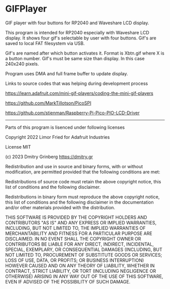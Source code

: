 # GIFPlayer
GIF player with four buttons for RP2040 and Waveshare LCD display.

This program is intended for RP2040 especially with Waveshare LCD display.
It shows four gif's selectable by user with four buttons. Gif's are saved
to local FAT filesystem via USB.

Gif's are named after which button activates it. Format is Xbtn.gif where
X is a button number. Gif's must be same size than display. In this case
240x240 pixels.

Program uses DMA and full frame buffer to update display.

Links to source codes that was helping during development process

https://learn.adafruit.com/mini-gif-players/coding-the-mini-gif-players

https://github.com/MarkTillotson/PicoSPI

https://github.com/stienman/Raspberry-Pi-Pico-PIO-LCD-Driver

---------------------------------------------------------------------------
Parts of this program is lisenced under following licenses

Copyright 2022 Limor Fried for Adafruit Industries

License MIT


(c) 2023 Dmitry Grinberg  https://dmitry.gr

Redistribution and use in source and binary forms, with or without modification,
are permitted provided that the following conditions are met:

Redistributions of source code must retain the above copyright notice, this list
of conditions and the following disclaimer.

Redistributions in binary form must reproduce the above copyright notice, this
list of conditions and the following disclaimer in the documentation and/or
other materials provided with the distribution.

THIS SOFTWARE IS PROVIDED BY THE COPYRIGHT HOLDERS AND CONTRIBUTORS "AS IS" AND ANY
EXPRESS OR IMPLIED WARRANTIES, INCLUDING, BUT NOT LIMITED TO, THE IMPLIED
WARRANTIES OF MERCHANTABILITY AND FITNESS FOR A PARTICULAR PURPOSE ARE DISCLAIMED.
IN NO EVENT SHALL THE COPYRIGHT OWNER OR CONTRIBUTORS BE LIABLE FOR ANY DIRECT,
INDIRECT, INCIDENTAL, SPECIAL, EXEMPLARY, OR CONSEQUENTIAL DAMAGES (INCLUDING, BUT
NOT LIMITED TO, PROCUREMENT OF SUBSTITUTE GOODS OR SERVICES; LOSS OF USE, DATA, OR
PROFITS; OR BUSINESS INTERRUPTION) HOWEVER CAUSED AND ON ANY THEORY OF LIABILITY,
WHETHER IN CONTRACT, STRICT LIABILITY, OR TORT (INCLUDING NEGLIGENCE OR OTHERWISE)
ARISING IN ANY WAY OUT OF THE USE OF THIS SOFTWARE, EVEN IF ADVISED OF THE
POSSIBILITY OF SUCH DAMAGE.
